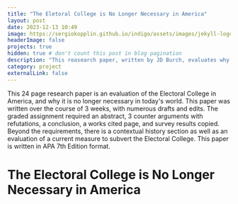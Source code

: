```yaml
---
title: "The Eletoral College is No Longer Necessary in America"
layout: post
date: 2023-12-13 10:49
image: https://sergiokopplin.github.io/indigo/assets/images/jekyll-logo-light-solid.png
headerImage: false
projects: true
hidden: true # don't count this post in blog pagination
description: "This reasearch paper, written by JD Burch, evaluates why the Electoral College is no longer necessary in America"
category: project
externalLink: false
---
```


<p>This 24 page research paper is an evaluation of the Electoral College in America, and why it is no longer necessary in today's world. This paper was written over the course of 3 weeks, with numerous drafts and edits. The graded assignment required an abstract, 3 counter arguments with refutations, a conclusion, a works cited page, and survey results copied. Beyond the requirements, there is a contextual history section as well as an evaluation of a current measure to subvert the Electoral College. This paper is written in APA 7th Edition format.</p>

<h1 href="/assets/Paper.pdf">The Electoral College is No Longer Necessary in America</h1>
